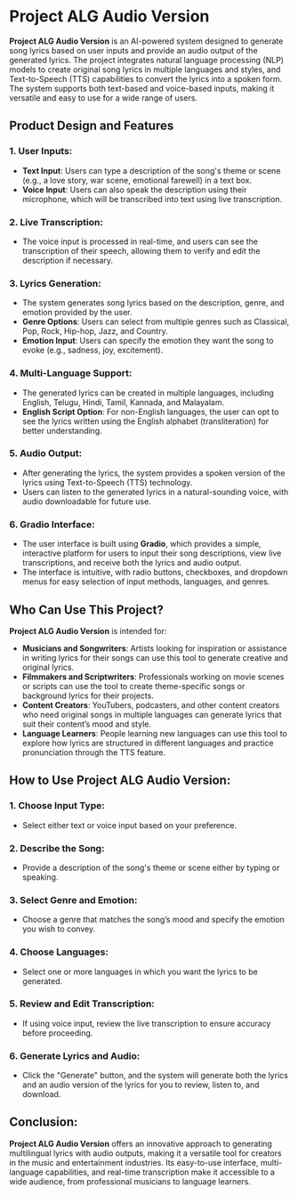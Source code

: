 # Project ALG Audio Version

**Project ALG Audio Version** is an AI-powered system designed to generate song lyrics based on user inputs and provide an audio output of the generated lyrics. The project integrates natural language processing (NLP) models to create original song lyrics in multiple languages and styles, and Text-to-Speech (TTS) capabilities to convert the lyrics into a spoken form. The system supports both text-based and voice-based inputs, making it versatile and easy to use for a wide range of users.

## Product Design and Features

### 1. User Inputs:
- **Text Input**: Users can type a description of the song's theme or scene (e.g., a love story, war scene, emotional farewell) in a text box.
- **Voice Input**: Users can also speak the description using their microphone, which will be transcribed into text using live transcription.

### 2. Live Transcription:
- The voice input is processed in real-time, and users can see the transcription of their speech, allowing them to verify and edit the description if necessary.

### 3. Lyrics Generation:
- The system generates song lyrics based on the description, genre, and emotion provided by the user.
- **Genre Options**: Users can select from multiple genres such as Classical, Pop, Rock, Hip-hop, Jazz, and Country.
- **Emotion Input**: Users can specify the emotion they want the song to evoke (e.g., sadness, joy, excitement).

### 4. Multi-Language Support:
- The generated lyrics can be created in multiple languages, including English, Telugu, Hindi, Tamil, Kannada, and Malayalam.
- **English Script Option**: For non-English languages, the user can opt to see the lyrics written using the English alphabet (transliteration) for better understanding.

### 5. Audio Output:
- After generating the lyrics, the system provides a spoken version of the lyrics using Text-to-Speech (TTS) technology.
- Users can listen to the generated lyrics in a natural-sounding voice, with audio downloadable for future use.

### 6. Gradio Interface:
- The user interface is built using **Gradio**, which provides a simple, interactive platform for users to input their song descriptions, view live transcriptions, and receive both the lyrics and audio output.
- The interface is intuitive, with radio buttons, checkboxes, and dropdown menus for easy selection of input methods, languages, and genres.

## Who Can Use This Project?

**Project ALG Audio Version** is intended for:
- **Musicians and Songwriters**: Artists looking for inspiration or assistance in writing lyrics for their songs can use this tool to generate creative and original lyrics.
- **Filmmakers and Scriptwriters**: Professionals working on movie scenes or scripts can use the tool to create theme-specific songs or background lyrics for their projects.
- **Content Creators**: YouTubers, podcasters, and other content creators who need original songs in multiple languages can generate lyrics that suit their content’s mood and style.
- **Language Learners**: People learning new languages can use this tool to explore how lyrics are structured in different languages and practice pronunciation through the TTS feature.

## How to Use Project ALG Audio Version:

### 1. Choose Input Type:
- Select either text or voice input based on your preference.

### 2. Describe the Song:
- Provide a description of the song's theme or scene either by typing or speaking.

### 3. Select Genre and Emotion:
- Choose a genre that matches the song’s mood and specify the emotion you wish to convey.

### 4. Choose Languages:
- Select one or more languages in which you want the lyrics to be generated.

### 5. Review and Edit Transcription:
- If using voice input, review the live transcription to ensure accuracy before proceeding.

### 6. Generate Lyrics and Audio:
- Click the "Generate" button, and the system will generate both the lyrics and an audio version of the lyrics for you to review, listen to, and download.

## Conclusion:
**Project ALG Audio Version** offers an innovative approach to generating multilingual lyrics with audio outputs, making it a versatile tool for creators in the music and entertainment industries. Its easy-to-use interface, multi-language capabilities, and real-time transcription make it accessible to a wide audience, from professional musicians to language learners.



